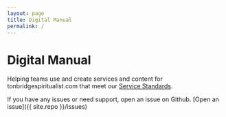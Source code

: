 ```yaml
---
layout: page
title: Digital Manual
permalink: /
---
```


# Digital Manual

Helping teams use and create services and content for tonbridgespiritualist.com that meet our [Service Standards](#).

If you have any issues or need support, open an issue on Github.
[Open an issue]({{ site.repo }}/issues)
